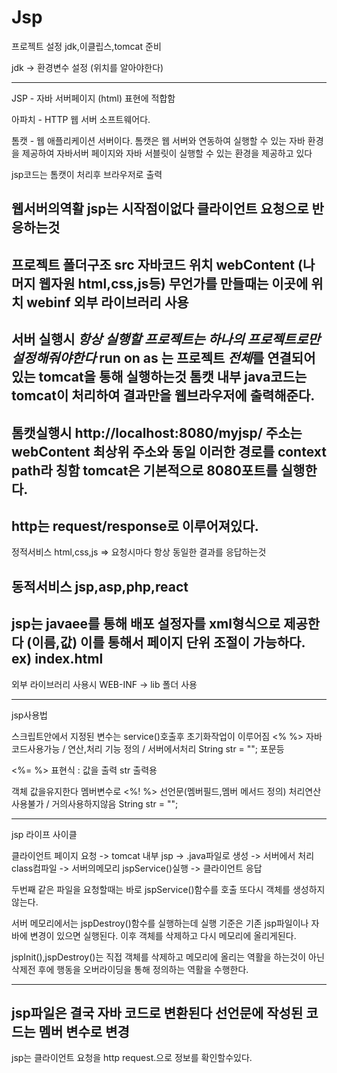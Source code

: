 # Jsp
프로젝트 설정
jdk,이클립스,tomcat 준비

jdk -> 환경변수 설정 (위치를 알아야한다)

-----------------------------------------------------
JSP - 자바 서버페이지 (html) 표현에 적합함

아파치 - HTTP 웹 서버 소프트웨어다.

톰캣 - 웹 애플리케이션 서버이다. 
톰캣은 웹 서버와 연동하여 실행할 수 있는 자바 환경을 제공하여 자바서버 페이지와 자바 서블릿이 실행할 수 있는 환경을 제공하고 있다

jsp코드는 톰캣이 처리후 브라우저로 출력

웹서버의역활
jsp는 시작점이없다 클라이언트 요청으로 반응하는것
-------------------------------------------------------------
프로젝트 폴더구조
src 자바코드 위치
webContent (나머지 웹자원 html,css,js등) 무언가를 만들때는 이곳에 위치
webinf 외부 라이브러리 사용
---------------------------------------------------------------------------------
서버 실행시
*항상 실행할 프로젝트는 하나의 프로젝트로만 설정해줘야한다*
run on as 는 프로젝트 *전체*를 연결되어있는 tomcat을 통해 실행하는것
톰캣 내부 java코드는 tomcat이 처리하여 결과만을 웹브라우저에 출력해준다.
------------------------------------------------------------------------
톰캣실행시 http://localhost:8080/myjsp/ 주소는 webContent 최상위 주소와 동일 이러한 경로를 context path라 칭함
tomcat은 기본적으로 8080포트를 실행한다.
-------------------------------------------------------------------------

http는 request/response로 이루어져있다.
------------------------------------------------------

정적서비스 html,css,js => 요청시마다 항상 동일한 결과를 응답하는것 

동적서비스 jsp,asp,php,react
--------------------------------------------------------

jsp는 javaee를 통해 배포 설정자를 xml형식으로 제공한다 (이름,값) 이를 통해서 페이지 단위 조절이 가능하다.
ex) <welcom-file>index.html<welcom-file>
--------------------------------------------------------------------

외부 라이브러리 사용시 WEB-INF -> lib 폴더 사용

--------------------------------------------
jsp사용법

스크립트안에서 지정된 변수는 service()호출후 초기화작업이 이루어짐
<% %> 자바 코드사용가능 / 연산,처리 기능 정의 / 서버에서처리
String str = ""; 포문등


<%= %> 표현식 : 값을 출력
str 출력용


객체 값을유지한다 멤버변수로 
<%! %> 선언문(멤버필드,멤버 메서드 정의) 처리연산 사용불가 / 거의사용하지않음
String str = "";
 
-------------------------------
jsp 라이프 사이클

클라이언트 페이지 요청 -> tomcat 내부 jsp -> .java파일로 생성 -> 서버에서 처리 class컴파일 -> 서버의메모리 jspService()실행 -> 클라이언트 응답

두번째 같은 파일을 요청할때는 바로 jspService()함수를 호출 또다시 객체를 생성하지 않는다.

서버 메모리에서는 jspDestroy()함수를 실행하는데 실행 기준은 기존 jsp파일이나 자바에 변경이 있으면 실행된다. 이후 객체를 삭제하고 다시 메모리에 올리게된다.


jspInit(),jspDestroy()는 직접 객체를 삭제하고 메모리에 올리는 역활을 하는것이 아닌 삭제전 후에 행동을 오버라이딩을 통해 정의하는 역활을 수행한다.

---------------------------------------------------------------------------------------
jsp파일은 결국 자바 코드로 변환된다 선언문에 작성된 코드는 멤버 변수로 변경
---------------------------------------------------------------------------------------
jsp는 클라이언트 요청을 http request.으로 정보를 확인할수있다.
